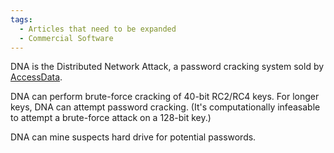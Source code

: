 ```yaml
---
tags:
  - Articles that need to be expanded
  - Commercial Software
---
```

DNA is the Distributed Network Attack, a password cracking system sold
by [AccessData](accessdata.md).

DNA can perform brute-force cracking of 40-bit RC2/RC4 keys. For longer
keys, DNA can attempt password cracking. (It's computationally
infeasable to attempt a brute-force attack on a 128-bit key.)

DNA can mine suspects hard drive for potential passwords.
